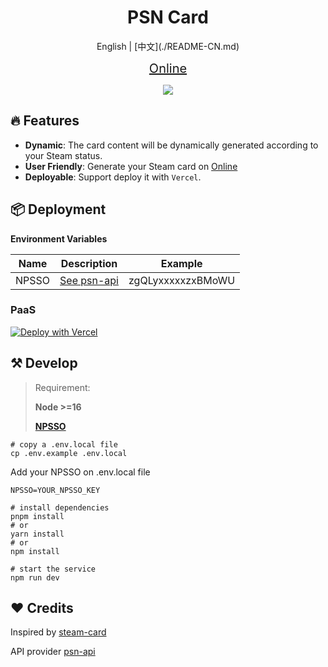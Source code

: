 <h1 align="center">
PSN Card
</h1>


<p align='center'>
English | [中文](./README-CN.md)
</p>

<p align="center">
<a href="https://psn-card.vercel.app" style="font-size:20px">Online</a>
</p>
<p align="center">
  <a href="https://psn-card.vercel.app">
		<img src="https://psn-card.vercel.app/card/apineboluo"/>
  </a>
</p>

## 🔥 Features
- **Dynamic**: The card content will be dynamically generated according to your Steam status.
- **User Friendly**: Generate your Steam card on [Online](https://psn-card.vercel.app)
- **Deployable**: Support deploy it with `Vercel`.

## 📦 Deployment
**Environment Variables**

| Name      | Description | Example |
| ----------- | ----------- | ----------- |
| NPSSO      | [See psn-api](https://psn-api.achievements.app/authentication/authenticating-manually) | zgQLyxxxxxzxBMoWU |

### PaaS

[![Deploy with Vercel](https://vercel.com/button)](https://vercel.com/new/clone?repository-url=https%3A%2F%2Fgithub.com%2FJavanShen%2Fpsn-card&env=NPSSO)

## ⚒️ Develop

> Requirement:
>
> **Node >=16**
>
> **[NPSSO](https://psn-api.achievements.app/authentication/authenticating-manually)**

```shell
# copy a .env.local file
cp .env.example .env.local
```

Add your NPSSO on .env.local file
```shell
NPSSO=YOUR_NPSSO_KEY
```

```shell
# install dependencies
pnpm install
# or
yarn install
# or
npm install

# start the service
npm run dev
```

## ❤️ Credits
Inspired by [steam-card](https://github.com/yuyinws/steam-card)

API provider [psn-api](https://github.com/achievements-app/psn-api)
